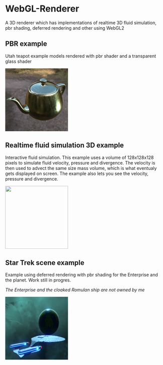 # WebGL-Renderer
A 3D renderer which has implementations of realtime 3D fluid simulation, pbr shading, deferred rendering and other using WebGL2

## PBR example
Utah teapot example models rendered with pbr shader and a transparent glass shader

[<img src="misc/projects/PBR.png" width="200" height="200"/>](https://valdyr88.github.io/WebGL-Renderer/index_pbr.html)

## Realtime fluid simulation 3D example
Interactive fluid simulation. This example uses a volume of 128x128x128 pixels to simulate fluid velocity, pressure and divergence. The velocity is then used to advect the same size mass volume, which is what eventualy gets displayed on screen. The example also lets you see the velocity, pressure and divergence. 

[<img src="https://iili.io/26l6LN.gif" width="200" height="200"/>](https://valdyr88.github.io/WebGL-Renderer/index_volumetric.html)

## Star Trek scene example
Example using deferred rendering with pbr shading for the Enterprise and the planet. Work still in progres.

*The Enterprise and the cloaked Romulan ship are not owned by me*

[<img src="misc/projects/StarTrek.png" width="200" height="200"/>](https://valdyr88.github.io/WebGL-Renderer/pages/Space/index.html)
